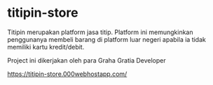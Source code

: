# titipin-store

Titipin merupakan platform jasa titip. Platform ini memungkinkan penggunanya membeli barang di platform luar negeri apabila ia tidak memiliki kartu kredit/debit.

Project ini dikerjakan oleh para Graha Gratia Developer

https://titipin-store.000webhostapp.com/

